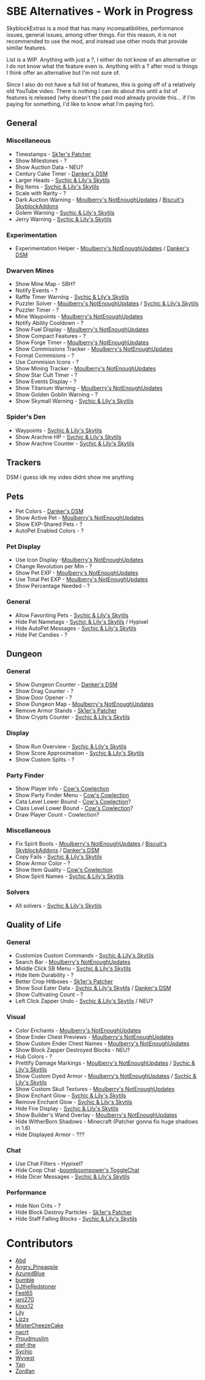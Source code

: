 # SBE Alternatives - Work in Progress

SkyblockExtras is a mod that has many incompatibilities, performance issues, general issues, among other things. For this reason, it is not recommended to use the mod, and instead use other mods that provide similar features.

List is a WIP. Anything with just a ?, I either do not know of an alternative or I do not know what the feature even is. Anything with a ? after mod is things I think offer an alternative but I'm not sure of.

Since I also do not have a full list of features, this is going off of a relatively old YouTube video. There is nothing I can do about this until a list of features is released (why doesn't the paid mod already provide this... if I'm paying for something, I'd like to know what I'm paying for).

## General

### Miscellaneous

- Timestamps - [Sk1er's Patcher](https://sk1er.club/mods/patcher)
- Show Milestones - ?
- Show Auction Data - NEU?
- Century Cake Timer - [Danker's DSM](https://github.com/bowser0000/SkyblockMod/releases/latest)
- Larger Heads - [Sychic & Lily's Skytils](https://github.com/Skytils/SkytilsMod/releases)
- Big Items - [Sychic & Lily's Skytils](https://github.com/Skytils/SkytilsMod/releases)
- Scale with Rarity - ?
- Dark Auction Warning - [Moulberry's NotEnoughUpdates](https://discord.gg/moulberry) / [Biscuit's SkyblockAddons](https://github.com/BiscuitDevelopment/SkyblockAddons/releases/latest)
- Golem Warning - [Sychic & Lily's Skytils](https://github.com/Skytils/SkytilsMod/releases)
- Jerry Warning - [Sychic & Lily's Skytils](https://github.com/Skytils/SkytilsMod/releases)

### Experimentation

- Experimentation Helper - [Moulberry's NotEnoughUpdates](https://discord.gg/moulberry) / [Danker's DSM](https://github.com/bowser0000/SkyblockMod/releases/latest)

### Dwarven Mines

- Show Mine Map - SBH?
- Notify Events - ?
- Raffle Timer Warning - [Sychic & Lily's Skytils](https://github.com/Skytils/SkytilsMod/releases)
- Puzzler Solver - [Moulberry's NotEnoughUpdates](https://discord.gg/moulberry) / [Sychic & Lily's Skytils](https://github.com/Skytils/SkytilsMod/releases)
- Puzzler Timer - ?
- Mine Waypoints - [Moulberry's NotEnoughUpdates](https://discord.gg/moulberry)
- Notify Ability Cooldown - ?
- Show Fuel Display - [Moulberry's NotEnoughUpdates](https://discord.gg/moulberry)
- Show Compact Features - ?
- Show Forge Timer - [Moulberry's NotEnoughUpdates](https://discord.gg/moulberry)
- Show Commissions Tracker - [Moulberry's NotEnoughUpdates](https://discord.gg/moulberry)
- Format Commisions - ?
- Use Commision Icons - ?
- Show Mining Tracker - [Moulberry's NotEnoughUpdates](https://discord.gg/moulberry)
- Show Star Cult Timer - ?
- Show Events Display - ?
- Show Titanium Warning - [Moulberry's NotEnoughUpdates](https://discord.gg/moulberry)
- Show Golden Goblin Warning - ?
- Show Skymall Warning - [Sychic & Lily's Skytils](https://github.com/Skytils/SkytilsMod/releases)

### Spider's Den

- Waypoints - [Sychic & Lily's Skytils](https://github.com/Skytils/SkytilsMod/releases)
- Show Arachne HP - [Sychic & Lily's Skytils](https://github.com/Skytils/SkytilsMod/releases)
- Show Arachne Counter - [Sychic & Lily's Skytils](https://github.com/Skytils/SkytilsMod/releases)

## Trackers

DSM i guess idk my video didnt show me anything

## Pets

- Pet Colors - [Danker's DSM](https://github.com/bowser0000/SkyblockMod/releases/latest)
- Show Active Pet - [Moulberry's NotEnoughUpdates](https://discord.gg/moulberry)
- Show EXP-Shared Pets - ?
- AutoPet Enabled Colors - ?

### Pet Display

- Use Icon Display -[Moulberry's NotEnoughUpdates](https://discord.gg/moulberry)
- Change Revolution per Min - ?
- Show Pet EXP - [Moulberry's NotEnoughUpdates](https://discord.gg/moulberry)
- Use Total Pet EXP - [Moulberry's NotEnoughUpdates](https://discord.gg/moulberry)
- Show Percentage Needed - ?

### General

- Allow Favoriting Pets - [Sychic & Lily's Skytils](https://github.com/Skytils/SkytilsMod/releases)
- Hide Pet Nametags - [Sychic & Lily's Skytils](https://github.com/Skytils/SkytilsMod/releases) / Hypixel
- Hide AutoPet Messages - [Sychic & Lily's Skytils](https://github.com/Skytils/SkytilsMod/releases)
- Hide Pet Candies - ?

## Dungeon

### General

- Show Dungeon Counter - [Danker's DSM](https://github.com/bowser0000/SkyblockMod/releases/latest)
- Show Drag Counter - ?
- Show Door Opener - ?
- Show Dungeon Map - [Moulberry's NotEnoughUpdates](https://discord.gg/moulberry)
- Remove Armor Stands - [Sk1er's Patcher](https://sk1er.club/mods/patcher)
- Show Crypts Counter - [Sychic & Lily's Skytils](https://github.com/Skytils/SkytilsMod/releases)

### Display

- Show Run Overview - [Sychic & Lily's Skytils](https://github.com/Skytils/SkytilsMod/releases)
- Show Score Approximation - [Sychic & Lily's Skytils](https://github.com/Skytils/SkytilsMod/releases)
- Show Custom Splits - ?

### Party Finder

- Show Player Info - [Cow's Cowlection](https://github.com/cow-mc/Cowlection/releases/latest)
- Show Party Finder Menu - [Cow's Cowlection](https://github.com/cow-mc/Cowlection/releases/latest)
- Cata Level Lower Bound - [Cow's Cowlection](https://github.com/cow-mc/Cowlection/releases/latest)?
- Class Level Lower Bound - [Cow's Cowlection](https://github.com/cow-mc/Cowlection/releases/latest)?
- Draw Player Count - Cowlection?

### Miscellaneous

- Fix Spirit Boots - [Moulberry's NotEnoughUpdates](https://discord.gg/moulberry) / [Biscuit's SkyblockAddons](https://github.com/BiscuitDevelopment/SkyblockAddons/releases/latest) / [Danker's DSM](https://github.com/bowser0000/SkyblockMod/releases/latest)
- Copy Fails - [Sychic & Lily's Skytils](https://github.com/Skytils/SkytilsMod/releases)
- Show Armor Color - ?
- Show Item Quality - [Cow's Cowlection](https://github.com/cow-mc/Cowlection/releases/latest)
- Show Spirit Names - [Sychic & Lily's Skytils](https://github.com/Skytils/SkytilsMod/releases)

### Solvers

- All solvers - [Sychic & Lily's Skytils](https://github.com/Skytils/SkytilsMod/releases)

## Quality of Life

### General

- Customize Custom Commands - [Sychic & Lily's Skytils](https://github.com/Skytils/SkytilsMod/releases)
- Search Bar - [Moulberry's NotEnoughUpdates](https://discord.gg/moulberry)
- Middle Click SB Menu - [Sychic & Lily's Skytils](https://github.com/Skytils/SkytilsMod/releases)
- Hide Item Durability - ?
- Better Crop Hitboxes - [Sk1er's Patcher](https://sk1er.club/mods/patcher)
- Show Soul Eater Data - [Sychic & Lily's Skytils](https://github.com/Skytils/SkytilsMod/releases) / [Danker's DSM](https://github.com/bowser0000/SkyblockMod/releases/latest)
- Show Cultivating Count - ?
- Left Click Zapper Undo - [Sychic & Lily's Skytils](https://github.com/Skytils/SkytilsMod/releases) / NEU?

### Visual

- Color Enchants - [Moulberry's NotEnoughUpdates](https://discord.gg/moulberry)
- Show Ender Chest Previews - [Moulberry's NotEnoughUpdates](https://discord.gg/moulberry)
- Show Custom Ender Chest Names - [Moulberry's NotEnoughUpdates](https://discord.gg/moulberry)
- Show Block Zapper Destroyed Blocks - NEU?
- Hub Colors - ?
- Prettify Damage Markings - [Moulberry's NotEnoughUpdates](https://discord.gg/moulberry) / [Sychic & Lily's Skytils](https://github.com/Skytils/SkytilsMod/releases)
- Show Custom Dyed Armor - [Moulberry's NotEnoughUpdates](https://discord.gg/moulberry) / [Sychic & Lily's Skytils](https://github.com/Skytils/SkytilsMod/releases)
- Show Custom Skull Textures - [Moulberry's NotEnoughUpdates](https://discord.gg/moulberry)
- Show Enchant Glow - [Sychic & Lily's Skytils](https://github.com/Skytils/SkytilsMod/releases)
- Remove Enchant Glow - [Sychic & Lily's Skytils](https://github.com/Skytils/SkytilsMod/releases)
- Hide Fire Display - [Sychic & Lily's Skytils](https://github.com/Skytils/SkytilsMod/releases)
- Show Builder's Wand Overlay - [Moulberry's NotEnoughUpdates](https://discord.gg/moulberry)
- Hide WitherBorn Shadows - Minecraft (Patcher gonna fix huge shadows in 1.6)
- Hide Displayed Armor - ???

### Chat

- Use Chat Filters - Hypixel?
- Hide Coop Chat -[boomboompower's ToggleChat](https://github.com/boomboompower/ToggleChat/releases)
- Hide Dicer Messages - [Sychic & Lily's Skytils](https://github.com/Skytils/SkytilsMod/releases)

### Performance

- Hide Non Crits - ?
- Hide Block Destroy Particles - [Sk1er's Patcher](https://sk1er.club/mods/patcher)
- Hide Staff Falling Blocks - [Sychic & Lily's Skytils](https://github.com/Skytils/SkytilsMod/releases)

# Contributors

- [Abd](https://github.com/BrahR)
- [Angry_Pineapple](https://github.com/Angry-Pineapple3121)
- [AzuredBlue](https://github.com/AzuredBlue)
- [bumble](https://github.com/itsbumble)
- [DJtheRedstoner](https://github.com/DJtheRedstoner)
- [Feel65](https://github.com/Feel65)
- [jani270](https://github.com/jani270)
- [Koxx12](https://github.com/koxx12-dev)
- [Lily](https://github.com/My-Name-Is-Jeff)
- [Lizzy](https://github.com/LizzyMaybeDev)
- [MisterCheezeCake](https://github.com/MisterCheezeCake)
- [nacrt](https://github.com/nacrt)
- [Proudmuslim](https://github.com/proudmuslim-dev)
- [stef-the](https://github.com/stef-the)
- [Sychic](https://github.com/Sychic)
- [Wyvest](https://github.com/Wyvest)
- [Yan](https://github.com/yanNotDev)
- [Zordlan](https://github.com/Zordlan)
